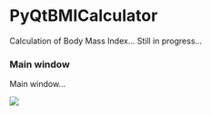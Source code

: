 # PyQtBMICalculator
Calculation of Body Mass Index... Still in progress...

### Main window
Main window...

![](https://github.com/hrosicka/PyQtMathApp/blob/master/doc/BmiCalculator.png)
